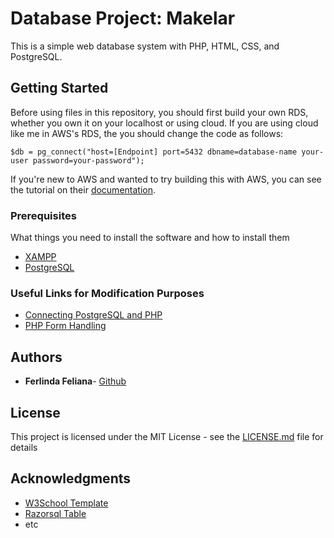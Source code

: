 # Database Project: Makelar

This is a simple web database system with PHP, HTML, CSS, and PostgreSQL.

## Getting Started

Before using files in this repository, you should first build your own RDS, whether you own it on your localhost or using cloud. If you are using cloud like me in AWS's RDS, the you should change the code as follows:

```
$db = pg_connect("host=[Endpoint] port=5432 dbname=database-name your-user password=your-password");
```

If you're new to AWS and wanted to try building this with AWS, you can see the tutorial on their [documentation](https://docs.aws.amazon.com/AmazonRDS/latest/UserGuide/CHAP_GettingStarted.html).

### Prerequisites

What things you need to install the software and how to install them

* [XAMPP](https://www.apachefriends.org/download.html)
* [PostgreSQL](https://www.postgresql.org/)

### Useful Links for Modification Purposes

* [Connecting PostgreSQL and PHP](https://www.w3resource.com/PostgreSQL/tutorial.php)
* [PHP Form Handling](https://www.w3schools.com/php/php_forms.asp)


## Authors

* **Ferlinda Feliana**- [Github](https://github.com/ferlinda)

## License

This project is licensed under the MIT License - see the [LICENSE.md](LICENSE.md) file for details

## Acknowledgments

* [W3School Template](https://www.w3schools.com/w3css/w3css_templates.asp)
* [Razorsql Table](https://razorsql.com/articles/postgresql_column_names_values.html)
* etc
